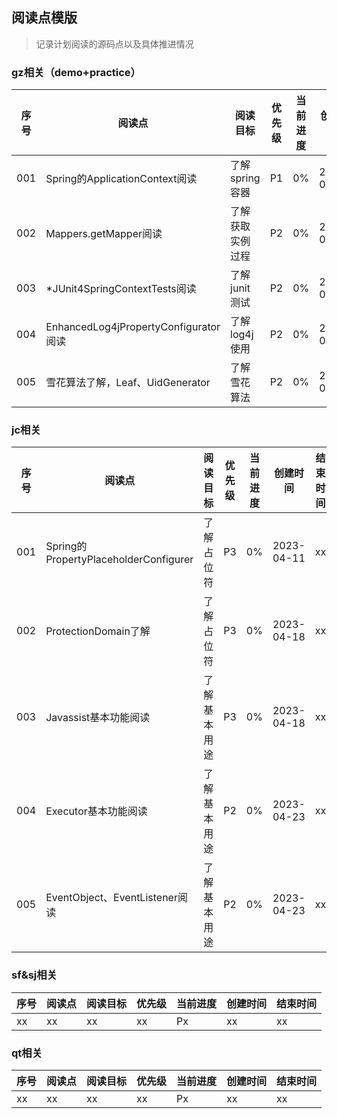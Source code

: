 ## 阅读点模版
> 记录计划阅读的源码点以及具体推进情况

### gz相关（demo+practice）
| 序号  | 阅读点                                 | 阅读目标       | 优先级 | 当前进度 | 创建时间       | 结束时间 |
|-----|-------------------------------------|------------|-----|------|------------|------|
| 001 | Spring的ApplicationContext阅读         | 了解spring容器 | P1  | 0%   | 2023-03-28 | xx   |
| 002 | Mappers.getMapper阅读                 | 了解获取实例过程   | P2  | 0%   | 2023-03-28 | xx   |
| 003 | *JUnit4SpringContextTests阅读         | 了解junit测试  | P2  | 0%   | 2023-03-30 | xx   |
| 004 | EnhancedLog4jPropertyConfigurator阅读 | 了解log4j使用  | P2  | 0%   | 2023-04-03 | xx   |
| 005 | 雪花算法了解，Leaf、UidGenerator            | 了解雪花算法     | P2  | 0%   | 2023-04-03 | xx   |

### jc相关
| 序号  | 阅读点                                  | 阅读目标   | 优先级 | 当前进度 | 创建时间       | 结束时间 |
|-----|--------------------------------------|--------|-----|------|------------|------|
| 001 | Spring的PropertyPlaceholderConfigurer | 了解占位符  | P3  | 0%   | 2023-04-11 | xx   |
| 002 | ProtectionDomain了解                   | 了解占位符  | P3  | 0%   | 2023-04-18 | xx   |
| 003 | Javassist基本功能阅读                      | 了解基本用途 | P3  | 0%   | 2023-04-18 | xx   |
| 004 | Executor基本功能阅读                       | 了解基本用途 | P2  | 0%   | 2023-04-23 | xx   |
| 005 | EventObject、EventListener阅读          | 了解基本用途 | P2  | 0%   | 2023-04-23 | xx   |

### sf&sj相关
| 序号  | 阅读点 | 阅读目标 | 优先级 | 当前进度 | 创建时间 | 结束时间 |
|-----|-----|------|-----|------|------|------|
| xx  | xx  | xx   | xx  | Px   | xx   | xx   |

### qt相关
| 序号  | 阅读点 | 阅读目标 | 优先级 | 当前进度 | 创建时间 | 结束时间 |
|-----|-----|------|-----|------|------|------|
| xx  | xx  | xx   | xx  | Px   | xx   | xx   |